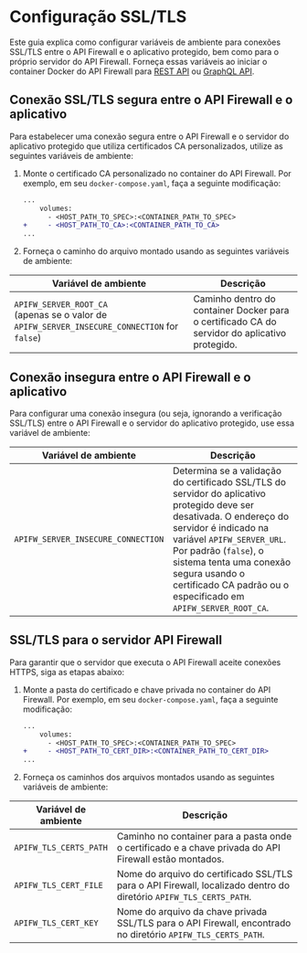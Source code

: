 # Configuração SSL/TLS

Este guia explica como configurar variáveis de ambiente para conexões SSL/TLS entre o API Firewall e o aplicativo protegido, bem como para o próprio servidor do API Firewall. Forneça essas variáveis ao iniciar o container Docker do API Firewall para [REST API](../installation-guides/docker-container.md) ou [GraphQL API](../installation-guides/graphql/docker-container.md).

## Conexão SSL/TLS segura entre o API Firewall e o aplicativo

Para estabelecer uma conexão segura entre o API Firewall e o servidor do aplicativo protegido que utiliza certificados CA personalizados, utilize as seguintes variáveis de ambiente:

1. Monte o certificado CA personalizado no container do API Firewall. Por exemplo, em seu `docker-compose.yaml`, faça a seguinte modificação:

    ```diff
    ...
        volumes:
          - <HOST_PATH_TO_SPEC>:<CONTAINER_PATH_TO_SPEC>
    +     - <HOST_PATH_TO_CA>:<CONTAINER_PATH_TO_CA>
    ...
    ```
1. Forneça o caminho do arquivo montado usando as seguintes variáveis de ambiente:

| Variável de ambiente | Descrição |
| -------------------- | ----------- |
| `APIFW_SERVER_ROOT_CA`<br>(apenas se o valor de `APIFW_SERVER_INSECURE_CONNECTION` for `false`) | Caminho dentro do container Docker para o certificado CA do servidor do aplicativo protegido. |

## Conexão insegura entre o API Firewall e o aplicativo

Para configurar uma conexão insegura (ou seja, ignorando a verificação SSL/TLS) entre o API Firewall e o servidor do aplicativo protegido, use essa variável de ambiente:

| Variável de ambiente | Descrição |
| -------------------- | ----------- |
| `APIFW_SERVER_INSECURE_CONNECTION` | Determina se a validação do certificado SSL/TLS do servidor do aplicativo protegido deve ser desativada. O endereço do servidor é indicado na variável `APIFW_SERVER_URL`. Por padrão (`false`), o sistema tenta uma conexão segura usando o certificado CA padrão ou o especificado em `APIFW_SERVER_ROOT_CA`. |

## SSL/TLS para o servidor API Firewall

Para garantir que o servidor que executa o API Firewall aceite conexões HTTPS, siga as etapas abaixo:

1. Monte a pasta do certificado e chave privada no container do API Firewall. Por exemplo, em seu `docker-compose.yaml`, faça a seguinte modificação:

    ```diff
    ...
        volumes:
          - <HOST_PATH_TO_SPEC>:<CONTAINER_PATH_TO_SPEC>
    +     - <HOST_PATH_TO_CERT_DIR>:<CONTAINER_PATH_TO_CERT_DIR>
    ...
    ```
1. Forneça os caminhos dos arquivos montados usando as seguintes variáveis de ambiente:

| Variável de ambiente | Descrição |
| -------------------- | ----------- |
| `APIFW_TLS_CERTS_PATH`            | Caminho no container para a pasta onde o certificado e a chave privada do API Firewall estão montados. |
| `APIFW_TLS_CERT_FILE`             | Nome do arquivo do certificado SSL/TLS para o API Firewall, localizado dentro do diretório `APIFW_TLS_CERTS_PATH`. |
| `APIFW_TLS_CERT_KEY`              | Nome do arquivo da chave privada SSL/TLS para o API Firewall, encontrado no diretório `APIFW_TLS_CERTS_PATH`. |